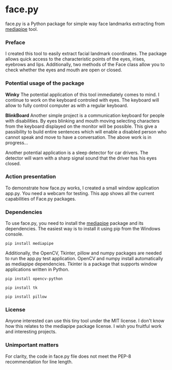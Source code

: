 # face.py

face.py is a Python package for simple way face landmarks extracting from [mediapipe](https://github.com/google/mediapipe/tree/master) tool.

### Preface

I created this tool to easily extract facial landmark coordinates.
The package allows quick access to the characteristic points of the eyes, irises, eyebrows and lips.
Additionally, two methods of the Face class allow you to check whether the eyes and mouth are open or closed.

### Potential usage of the package

**Winky**
The potential application of this tool immediately comes to mind. I continue to work on the keyboard controled
with eyes. The keyboard will allow to fully control computer as with a regular keyboard.

**BlinkBoard**
Another simple project is a communication keyboard for people with disabilities. By eyes blinking and mouth moving
selecting characters from the keyboard displayed on the monitor will be possible. This give a passibility to build entire sentences
which will enable a disabled person who cannot speak and move to have a conversation. The above work is in progress...

Another potential application is a sleep detector for car drivers. The detector will warn with a sharp signal
sound that the driver has his eyes closed.

### Action presentation

To demonstrate how face.py works, I created a small window application app.py.
You need a webcam for testing. This app shows all the current capabilities of Face.py packages.

### Dependencies

To use face.py, you need to install the [mediapipe](https://github.com/google/mediapipe/tree/master) package and its dependencies.
The easiest way is to install it using pip from the Windows console.

```
pip install mediapipe
```

Additionally, the OpenCV, Tkinter, pillow and numpy packages are needed to run the app.py test application.
OpenCV and numpy install automatically as mediapipe dependencies.
Tkinter is a package that supports window applications written in Python.

```
pip install opencv-python

pip install tk

pip install pillow
```

### License

Anyone interested can use this tiny tool under the MIT license. I don't know how this relates to the mediapipe package license.
I wish you fruitful work and interesting projects.

### Unimportant matters

For clarity, the code in face.py file does not meet the PEP-8 recommendation for line length.